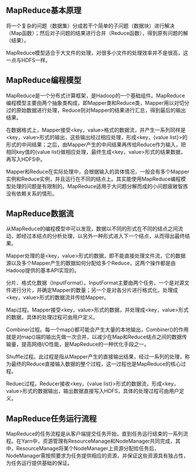 ## MapReduce基本原理

将一个复杂的问题（数据集）分成若干个简单的子问题（数据块）进行解决（Map函数）；然后对子问题的结果进行合并（Reduce函数），得到原有问题的解（结果）。

MapReduce模型适合于大文件的处理，对很多小文件的处理效率并不是很高，这一点与HDFS一样。

## MapReduce编程模型

MapReduce是一个分布式计算框架，是Hadoop的一个基础组件。MapReduce编程模型主要由两个抽象类构成，即Mapper类和Reduce类，Mapper用以对切分过的原始数据进行处理，Reduce则对Mapper的结果进行汇总，得到最后的输出结果。

在数据格式上，Mapper接受<key，value>格式的数据流，并产生一系列同样是<key，value>形式的输出，这些输出经过相应处理，形成<key，{value list}>的形式的中间结果；之后，由Mapper产生的中间结果再传给Reduce作为输入，把相同key值的{value list}做相应处理，最终生成<key，value>形式的结果数据，再写入HDFS中。

Mapper和Reduce在实际处理中，会根据输入的具体情况，一般会有多个Mapper实例和Reduce实例，并且运行在不同的结点上。其实能使用MapReduce编程模型处理的问题是有限制的。MapReduce适用于大问题分解而成的小问题疲敝智拣没有依赖关系的情形。

## MapReduce数据流

从MapReduce的编程模型中可以发现，数据以不同的形式在不同的结点之间流动，即经过本结点的分析处理，以另外一种形式进入下一个结点，从而得出最终结果。

Mapper处理的是<key，value>形式的数据，即不能直接处理文件流，它的数据源以及多个Mapper产生的数据如何分配给多个Reduce，这两个操作都是由Hadoop提供的基本API实现的。

分片、格式化数据（InputFormat）。InputFormat主要由两个任务，一个是对源文件进行分片，并确定Mapper的数量；另一个是对各分片进行格式化，处理成<key，value>形式的数据流并传给Mapper。

Map过程。Mapper接受<key，value>形式的数据，并处理成<key，value>形式的数据，具体的处理过程可由用户定义。

Combiner过程。每一个map()都可能会产生大量的本地输出，Combiner()的作用就是对map()端的输出先做一次合并，以减少在Map和Reduce结点之间的数据传输量，提高网络I/O性能，是MapReduce的一种优化手段之一。

Shuffle过程。此过程是指从Mapper产生的直接输出结果，经过一系列的处理，称为最终的Reduce直接输入数据的整个过程，这一过程也是MapReduce的核心过程。

Reduec过程。Reducer接收<key，{value list}>形式的数据流，形成<key，value>形式的数据输出，输出数据直接写入HDFS，具体的处理过程可由用户定义。

## MapReduce任务运行流程

MapReduce的任务流程是从客户端提交任务开始，直到任务运行结束的一系列流程。在Yarn中，资源管理有ResourceManage和NodeManager共同完成，其中，ResourceManage将某个NodeManager上资源分配给任务后，NodeManager需按照要求为任务提供相应的资源，并保证这些资源具有独占性，为任务运行提供基础的保证。
